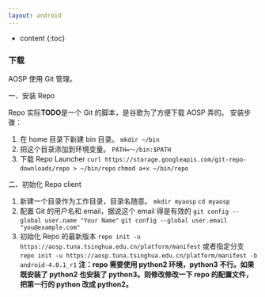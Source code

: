 ```yaml
---
layout: android
---
```

* content
{:toc}

### 下载

AOSP 使用 Git 管理。

一、安装 Repo

Repo 实际**TODO**是一个 Git 的脚本，是谷歌为了方便下载 AOSP 弄的。
安装步骤：
1. 在 home 目录下新建 bin 目录。
`mkdir ~/bin`
2. 把这个目录添加到环境变量。
`PATH=～/bin:$PATH`
3. 下载 Repo Launcher
`curl https://storage.googleapis.com/git-repo-downloads/repo > ~/bin/repo`
`chmod a+x ~/bin/repo`

二、初始化 Repo client

1. 新建一个目录作为工作目录，目录名随意。
`mkdir myaosp`
`cd myaosp`
2. 配置 Git 的用户名和 email，据说这个 email 得是有效的
`git config --global user.name "Your Name"`
`git config --global user.email "you@example.com"`
3. 初始化 Repo 的最新版本
`repo init -u https://aosp.tuna.tsinghua.edu.cn/platform/manifest`
或者指定分支
`repo init -u https://aosp.tuna.tsinghua.edu.cn/platform/manifest -b android-4.0.1_r1`
**注：repo 需要使用 python2 环境，python3 不行。如果既安装了 python2 也安装了 python3。则修改修改一下 repo 的配置文件，把第一行的 python 改成 python2。**


